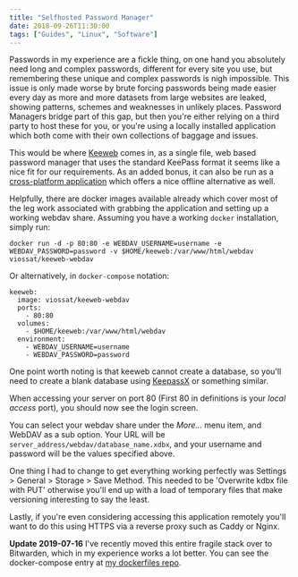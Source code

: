 ```yaml
---
title: "Selfhosted Password Manager"
date: 2018-09-26T11:30:00
tags: ["Guides", "Linux", "Software"]
---
```


Passwords in my experience are a fickle thing, on one hand you absolutely need long and complex passwords, different for every site you use, but remembering these unique and complex passwords is nigh impossible.
This issue is only made worse by brute forcing passwords being made easier every day as more and more datasets from large websites are leaked, showing patterns, schemes and weaknesses in unlikely places.
Password Managers bridge part of this gap, but then you're either relying on a third party to host these for you, or you're using a locally installed application which both come with their own collections of baggage and issues.

This would be where [Keeweb](https://github.com/keeweb/keeweb) comes in, as a single file, web based password manager that uses the standard KeePass format it seems like a nice fit for our requirements. As an added bonus, it can also be run as a [cross-platform application](https://github.com/keeweb/keeweb/releases/) which offers a nice offline alternative as well.

Helpfully, there are docker images available already which cover most of the leg work associated with grabbing the application and setting up a working webdav share. Assuming you have a working `docker` installation, simply run:

```
docker run -d -p 80:80 -e WEBDAV_USERNAME=username -e WEBDAV_PASSWORD=password -v $HOME/keeweb:/var/www/html/webdav viossat/keeweb-webdav
```

Or alternatively, in `docker-compose` notation:
```
keeweb:
  image: viossat/keeweb-webdav
  ports:
    - 80:80
  volumes:
    - $HOME/keeweb:/var/www/html/webdav
  environment:
    - WEBDAV_USERNAME=username
    - WEBDAV_PASSWORD=password
```

One point worth noting is that keeweb cannot create a database, so you'll need to create a blank database using [KeepassX](https://www.keepassx.org/downloads) or something similar.

When accessing your server on port 80 (First 80 in definitions is your *local access* port), you should now see the login screen.

You can select your webdav share under the *More...* menu item, and WebDAV as a sub option.
Your URL will be `server_address/webdav/database_name.xdbx`, and your username and password will be the values specified above.

One thing I had to change to get everything working perfectly was Settings > General > Storage > Save Method. This needed to be 'Overwrite kdbx file with PUT' otherwise you'll end up with a load of temporary files that make versioning interesting to say the least.

Lastly, if you're even considering accessing this application remotely you'll want to do this using HTTPS via a reverse proxy such as Caddy or Nginx.

**Update 2019-07-16**
I've recently moved this entire fragile stack over to Bitwarden, which in my experience works a lot better. You can see the docker-compose entry at [my dockerfiles repo](https://github.com/breadcat/Dockerfiles/blob/master/docker-compose.yml).